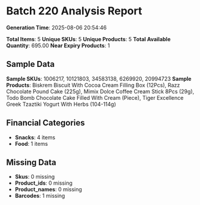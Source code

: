 # Batch 220 Analysis Report

**Generation Time**: 2025-08-06 20:54:46

**Total Items**: 5
**Unique SKUs**: 5
**Unique Products**: 5
**Total Available Quantity**: 695.00
**Near Expiry Products**: 1

## Sample Data
**Sample SKUs**: 1006217, 10121803, 34583138, 6269920, 20994723
**Sample Products**: Biskrem Biscuit With Cocoa Cream Filling Box (12Pcs), Razz Chocolate Pound Cake (225g), Mimix Dolce Coffee Cream Stick 8Pcs (29g), Todo Bomb Chocolate Cake Filled With Cream (Piece), Tiger Excellence Greek Tzaztiki Yogurt With Herbs (104-114g)

## Financial Categories
- **Snacks**: 4 items
- **Food**: 1 items

## Missing Data
- **Skus**: 0 missing
- **Product_ids**: 0 missing
- **Product_names**: 0 missing
- **Barcodes**: 1 missing
